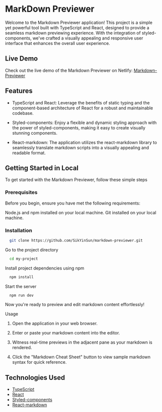 # MarkDown Previewer

Welcome to the Markdown Previewer application! This project is a simple yet powerful tool built with TypeScript and React, designed to provide a seamless markdown previewing experience. With the integration of styled-components, we've crafted a visually appealing and responsive user interface that enhances the overall user experience.

## Live Demo
Check out the live demo of the Markdown Previewer on Netlify: [Markdown-Previewer](https://app.netlify.com/sites/mellow-naiad-5c8450/configuration/general)

## Features
- TypeScript and React: Leverage the benefits of static typing and the component-based architecture of React for a robust and maintainable codebase.

- Styled-components: Enjoy a flexible and dynamic styling approach with the power of styled-components, making it easy to create visually stunning components.

- React-markdown: The application utilizes the react-markdown library to seamlessly translate markdown scripts into a visually appealing and readable format.

## Getting Started in Local
To get started with the Markdown Previewer, follow these simple steps 

### Prerequisites
Before you begin, ensure you have met the following requirements:

Node.js and npm installed on your local machine.
Git installed on your local machine.

### Installation

```bash
  git clone https://github.com/SikYinSun/markdown-previewer.git
```

Go to the project directory

```bash
  cd my-project
```

Install project dependencies using npm
```bash
  npm install
```

Start the server
```bash
  npm run dev
```

Now you're ready to preview and edit markdown content effortlessly!

Usage
1. Open the application in your web browser.

2. Enter or paste your markdown content into the editor.

3. Witness real-time previews in the adjacent pane as your markdown is rendered.

4. Click the "Markdown Cheat Sheet" button to view sample markdown syntax for quick reference.


## Technologies Used
- [TypeScript](https://www.typescriptlang.org/)  
- [React](https://react.dev/)  
- [Styled-components](https://styled-components.com/)  
- [React-markdown](https://github.com/remarkjs/react-markdown)  

